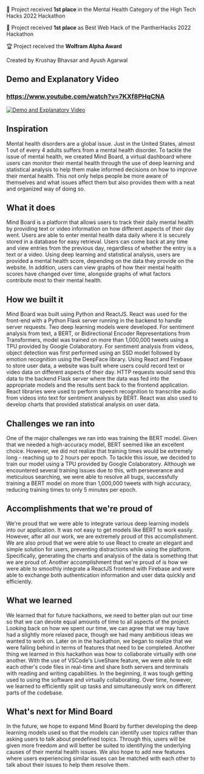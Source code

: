 <p>🥇 Project received <b>1st place</b> in the Mental Health Category of the High Tech Hacks 2022 Hackathon</p>
<p>🥇 Project received <b>1st place</b> as Best Web Hack of the PantherHacks 2022 Hackathon</p>
<p>🏆 Project received the <b>Wolfram Alpha Award</b></p>

Created by Krushay Bhavsar and Ayush Agarwal

## Demo and Explanatory Video
### https://www.youtube.com/watch?v=7KXf8PHqCNA
[![Demo and Explanatory Video](https://img.youtube.com/vi/7KXf8PHqCNA/0.jpg)](https://www.youtube.com/watch?v=7KXf8PHqCNA)

## Inspiration

Mental health disorders are a global issue. Just in the United States, almost 1 out of every 4 adults suffers from a mental health disorder. To tackle the issue of mental health, we created Mind Board, a virtual dashboard where users can monitor their mental health through the use of deep learning and statistical analysis to help them make informed decisions on how to improve their mental health. This not only helps people be more aware of themselves and what issues affect them but also provides them with a neat and organized way of doing so.

## What it does

Mind Board is a platform that allows users to track their daily mental health by providing text or video information on how different aspects of their day went. Users are able to enter mental health data daily where it is securely stored in a database for easy retrieval. Users can come back at any time and view entries from the previous day, regardless of whether the entry is a text or a video. Using deep learning and statistical analysis, users are provided a mental health score, depending on the data they provide on the website. In addition, users can view graphs of how their mental health scores have changed over time, alongside graphs of what factors contribute most to their mental health.

## How we built it

Mind Board was built using Python and ReactJS. React was used for the front-end with a Python Flask server running in the backend to handle server requests. Two deep learning models were developed. For sentiment analysis from text, a BERT, or Bidirectional Encoder Representations from Transformers, model was trained on more than 1,000,000 tweets using a TPU provided by Google Colaboratory. For sentiment analysis from videos, object detection was first performed using an SSD model followed by emotion recognition using the DeepFace library. Using React and Firebase to store user data, a website was built where users could record text or video data on different aspects of their day. HTTP requests would send this data to the backend Flask server where the data was fed into the appropriate models and the results sent back to the frontend application. React libraries were used to perform speech recognition to transcribe audio from videos into text for sentiment analysis by BERT. React was also used to develop charts that provided statistical analysis on user data.

## Challenges we ran into

One of the major challenges we ran into was training the BERT model. Given that we needed a high-accuracy model, BERT seemed like an excellent choice. However, we did not realize that training times would be extremely long - reaching up to 2 hours per epoch. To tackle this issue, we decided to train our model using a TPU provided by Google Colaboratory. Although we encountered several training issues due to this, with perseverance and meticulous searching, we were able to resolve all bugs, successfully training a BERT model on more than 1,000,000 tweets with high accuracy, reducing training times to only 5 minutes per epoch.

## Accomplishments that we're proud of

We're proud that we were able to integrate various deep learning models into our application. It was not easy to get models like BERT to work easily. However, after all our work, we are extremely proud of this accomplishment. We are also proud that we were able to use React to create an elegant and simple solution for users, preventing distractions while using the platform. Specifically, generating the charts and analysis of the data is something that we are proud of. Another accomplishment that we're proud of is how we were able to smoothly integrate a ReactJS frontend with Firebase and were able to exchange both authentication information and user data quickly and efficiently.

## What we learned

We learned that for future hackathons, we need to better plan out our time so that we can devote equal amounts of time to all aspects of the project. Looking back on how we spent our time, we can agree that we may have had a slightly more relaxed pace, though we had many ambitious ideas we wanted to work on. Later on in the hackathon, we began to realize that we were falling behind in terms of features that need to be completed.  Another thing we learned in this hackathon was how to collaborate virtually with one another. With the use of VSCode's LiveShare feature, we were able to edit each other's code files in real-time and share both servers and terminals with reading and writing capabilities. In the beginning, it was tough getting used to using the software and virtually collaborating. Over time, however, we learned to efficiently split up tasks and simultaneously work on different parts of the codebase.

## What's next for Mind Board

In the future, we hope to expand Mind Board by further developing the deep learning models used so that the models can identify user topics rather than asking users to talk about predefined topics. Through this, users will be given more freedom and will better be suited to identifying the underlying causes of their mental health issues. We also hope to add new features where users experiencing similar issues can be matched with each other to talk about their issues to help them resolve them. 
